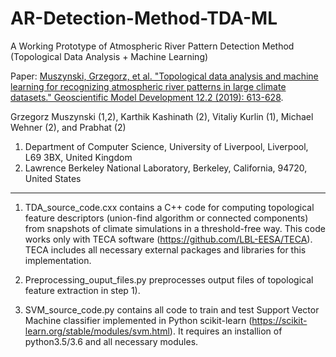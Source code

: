# AR-Detection-Method-TDA-ML
A Working Prototype of Atmospheric River Pattern Detection Method (Topological Data Analysis + Machine Learning)

Paper: [Muszynski, Grzegorz, et al. "Topological data analysis and machine learning for recognizing atmospheric river patterns in large climate datasets." Geoscientific Model Development 12.2 (2019): 613-628](https://gmd.copernicus.org/articles/12/613/2019/).

Grzegorz Muszynski (1,2), Karthik Kashinath (2), Vitaliy Kurlin (1), Michael Wehner (2), and Prabhat (2)

1) Department of Computer Science, University of Liverpool, Liverpool, L69 3BX, United Kingdom
2) Lawrence Berkeley National Laboratory, Berkeley, California, 94720, United States

-------------------------------------------------------------------------------------------------------------------------------

1) TDA_source_code.cxx contains a C++ code for computing topological feature descriptors (union-find algorithm or connected components) from snapshots of climate simulations in a threshold-free way. This code works only with TECA software (https://github.com/LBL-EESA/TECA). TECA includes all necessary external packages and libraries for this implementation.

2) Preprocessing_ouput_files.py preprocesses output files of topological feature extraction in step 1).

2) SVM_source_code.py contains all code to train and test Support Vector Machine classifier implemented in Python scikit-learn  (https://scikit-learn.org/stable/modules/svm.html). It requires an installion of python3.5/3.6 and all necessary modules.


